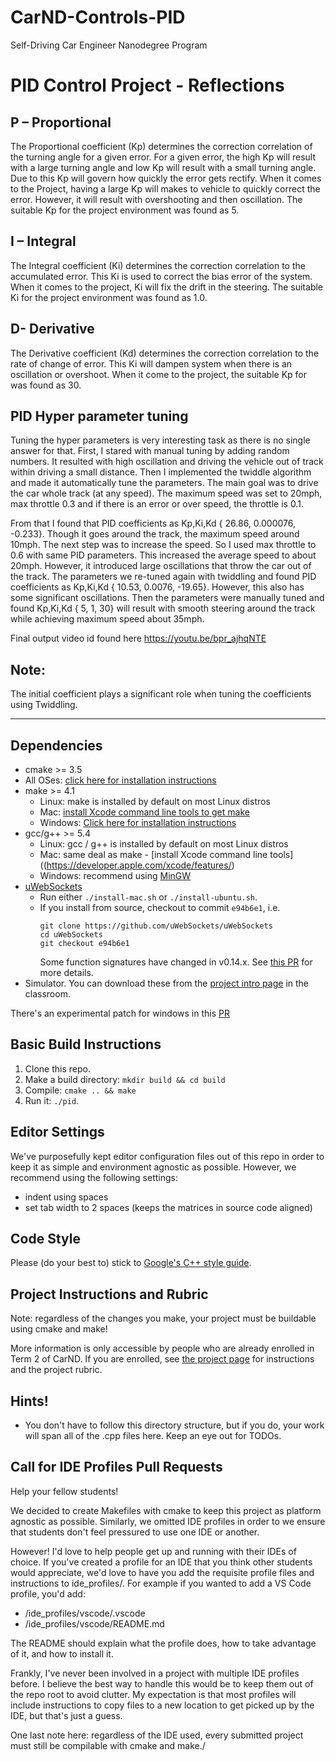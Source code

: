 
# CarND-Controls-PID
Self-Driving Car Engineer Nanodegree Program

# PID Control Project - Reflections

## P – Proportional 
The Proportional coefficient (Kp) determines the correction correlation of the turning angle for a given error. For a given error, the high Kp will result with a large turning angle and low Kp will result with a small turning angle. Due to this Kp will govern how quickly the error gets rectify.
When it comes to the Project, having a large Kp will makes to vehicle to quickly correct the error. However, it will result with overshooting and then oscillation. The suitable Kp for the project environment was found as 5.

## I – Integral
The Integral coefficient (Ki) determines the correction correlation to the accumulated error. This Ki is used to correct the bias error of the system.
When it comes to the project, Ki will fix the drift in the steering. The suitable Ki for the project environment was found as 1.0.

## D- Derivative
The Derivative coefficient (Kd) determines the correction correlation to the rate of change of error. This Ki will dampen system when there is an oscillation or overshoot.
When it come to the project, the suitable Kp for was found as 30.

## PID Hyper parameter tuning
Tuning the hyper parameters is very interesting task as there is no single answer for that. 
First, I stared with manual tuning by adding random numbers. It resulted with high oscillation and driving the vehicle out of track within driving a small distance.
Then I implemented the twiddle algorithm and made it automatically tune the parameters. The main goal was to drive the car whole track (at any speed). The maximum speed was set to 20mph, max throttle 0.3 and if there is an error or over speed, the throttle is 0.1.

From that I found that  PID coefficients as Kp,Ki,Kd { 26.86, 0.000076, -0.233}. Though it goes around the track, the maximum speed around 10mph. 
The next step was to increase the speed. So I used max throttle to 0.6 with same PID parameters. This increased the average speed to about 20mph. However, it introduced large oscillations that throw the car out of the track.
The parameters we re-tuned again with twiddling and found PID coefficients as Kp,Ki,Kd { 10.53, 0.0076, -19.65}. However, this also has some significant oscillations. 
Then the parameters were manually tuned and found Kp,Ki,Kd { 5, 1, 30} will result with smooth steering around the track while achieving maximum speed about 35mph.

Final output video id found here
https://youtu.be/bpr_ajhqNTE

## Note: 
The initial coefficient plays a significant role when tuning the coefficients using Twiddling.



---

## Dependencies

* cmake >= 3.5
 * All OSes: [click here for installation instructions](https://cmake.org/install/)
* make >= 4.1
  * Linux: make is installed by default on most Linux distros
  * Mac: [install Xcode command line tools to get make](https://developer.apple.com/xcode/features/)
  * Windows: [Click here for installation instructions](http://gnuwin32.sourceforge.net/packages/make.htm)
* gcc/g++ >= 5.4
  * Linux: gcc / g++ is installed by default on most Linux distros
  * Mac: same deal as make - [install Xcode command line tools]((https://developer.apple.com/xcode/features/)
  * Windows: recommend using [MinGW](http://www.mingw.org/)
* [uWebSockets](https://github.com/uWebSockets/uWebSockets)
  * Run either `./install-mac.sh` or `./install-ubuntu.sh`.
  * If you install from source, checkout to commit `e94b6e1`, i.e.
    ```
    git clone https://github.com/uWebSockets/uWebSockets 
    cd uWebSockets
    git checkout e94b6e1
    ```
    Some function signatures have changed in v0.14.x. See [this PR](https://github.com/udacity/CarND-MPC-Project/pull/3) for more details.
* Simulator. You can download these from the [project intro page](https://github.com/udacity/self-driving-car-sim/releases) in the classroom.

There's an experimental patch for windows in this [PR](https://github.com/udacity/CarND-PID-Control-Project/pull/3)

## Basic Build Instructions

1. Clone this repo.
2. Make a build directory: `mkdir build && cd build`
3. Compile: `cmake .. && make`
4. Run it: `./pid`. 

## Editor Settings

We've purposefully kept editor configuration files out of this repo in order to
keep it as simple and environment agnostic as possible. However, we recommend
using the following settings:

* indent using spaces
* set tab width to 2 spaces (keeps the matrices in source code aligned)

## Code Style

Please (do your best to) stick to [Google's C++ style guide](https://google.github.io/styleguide/cppguide.html).

## Project Instructions and Rubric

Note: regardless of the changes you make, your project must be buildable using
cmake and make!

More information is only accessible by people who are already enrolled in Term 2
of CarND. If you are enrolled, see [the project page](https://classroom.udacity.com/nanodegrees/nd013/parts/40f38239-66b6-46ec-ae68-03afd8a601c8/modules/f1820894-8322-4bb3-81aa-b26b3c6dcbaf/lessons/e8235395-22dd-4b87-88e0-d108c5e5bbf4/concepts/6a4d8d42-6a04-4aa6-b284-1697c0fd6562)
for instructions and the project rubric.

## Hints!

* You don't have to follow this directory structure, but if you do, your work
  will span all of the .cpp files here. Keep an eye out for TODOs.

## Call for IDE Profiles Pull Requests

Help your fellow students!

We decided to create Makefiles with cmake to keep this project as platform
agnostic as possible. Similarly, we omitted IDE profiles in order to we ensure
that students don't feel pressured to use one IDE or another.

However! I'd love to help people get up and running with their IDEs of choice.
If you've created a profile for an IDE that you think other students would
appreciate, we'd love to have you add the requisite profile files and
instructions to ide_profiles/. For example if you wanted to add a VS Code
profile, you'd add:

* /ide_profiles/vscode/.vscode
* /ide_profiles/vscode/README.md

The README should explain what the profile does, how to take advantage of it,
and how to install it.

Frankly, I've never been involved in a project with multiple IDE profiles
before. I believe the best way to handle this would be to keep them out of the
repo root to avoid clutter. My expectation is that most profiles will include
instructions to copy files to a new location to get picked up by the IDE, but
that's just a guess.

One last note here: regardless of the IDE used, every submitted project must
still be compilable with cmake and make./
